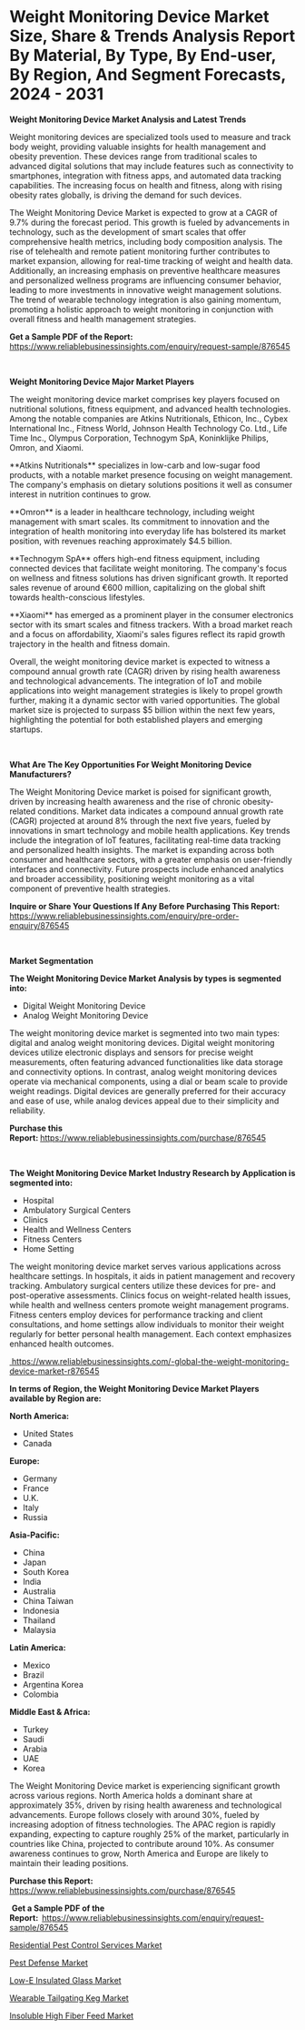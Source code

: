 <p><h1>Weight Monitoring Device Market Size, Share & Trends Analysis Report By Material, By Type, By End-user, By Region, And Segment Forecasts, 2024 - 2031</h1></p><p><strong>Weight Monitoring Device Market Analysis and Latest Trends</strong></p>
<p><p>Weight monitoring devices are specialized tools used to measure and track body weight, providing valuable insights for health management and obesity prevention. These devices range from traditional scales to advanced digital solutions that may include features such as connectivity to smartphones, integration with fitness apps, and automated data tracking capabilities. The increasing focus on health and fitness, along with rising obesity rates globally, is driving the demand for such devices.</p><p>The Weight Monitoring Device Market is expected to grow at a CAGR of 9.7% during the forecast period. This growth is fueled by advancements in technology, such as the development of smart scales that offer comprehensive health metrics, including body composition analysis. The rise of telehealth and remote patient monitoring further contributes to market expansion, allowing for real-time tracking of weight and health data. Additionally, an increasing emphasis on preventive healthcare measures and personalized wellness programs are influencing consumer behavior, leading to more investments in innovative weight management solutions. The trend of wearable technology integration is also gaining momentum, promoting a holistic approach to weight monitoring in conjunction with overall fitness and health management strategies.</p></p>
<p><strong>Get a Sample PDF of the Report:&nbsp;</strong> <a href="https://www.reliablebusinessinsights.com/enquiry/request-sample/876545">https://www.reliablebusinessinsights.com/enquiry/request-sample/876545</a></p>
<p>&nbsp;</p>
<p><strong>Weight Monitoring Device Major Market Players</strong></p>
<p><p>The weight monitoring device market comprises key players focused on nutritional solutions, fitness equipment, and advanced health technologies. Among the notable companies are Atkins Nutritionals, Ethicon, Inc., Cybex International Inc., Fitness World, Johnson Health Technology Co. Ltd., Life Time Inc., Olympus Corporation, Technogym SpA, Koninklijke Philips, Omron, and Xiaomi.</p><p>**Atkins Nutritionals** specializes in low-carb and low-sugar food products, with a notable market presence focusing on weight management. The company's emphasis on dietary solutions positions it well as consumer interest in nutrition continues to grow.</p><p>**Omron** is a leader in healthcare technology, including weight management with smart scales. Its commitment to innovation and the integration of health monitoring into everyday life has bolstered its market position, with revenues reaching approximately $4.5 billion.</p><p>**Technogym SpA** offers high-end fitness equipment, including connected devices that facilitate weight monitoring. The company's focus on wellness and fitness solutions has driven significant growth. It reported sales revenue of around €600 million, capitalizing on the global shift towards health-conscious lifestyles.</p><p>**Xiaomi** has emerged as a prominent player in the consumer electronics sector with its smart scales and fitness trackers. With a broad market reach and a focus on affordability, Xiaomi's sales figures reflect its rapid growth trajectory in the health and fitness domain.</p><p>Overall, the weight monitoring device market is expected to witness a compound annual growth rate (CAGR) driven by rising health awareness and technological advancements. The integration of IoT and mobile applications into weight management strategies is likely to propel growth further, making it a dynamic sector with varied opportunities. The global market size is projected to surpass $5 billion within the next few years, highlighting the potential for both established players and emerging startups.</p></p>
<p>&nbsp;</p>
<p><strong>What Are The Key Opportunities For Weight Monitoring Device Manufacturers?</strong></p>
<p><p>The Weight Monitoring Device market is poised for significant growth, driven by increasing health awareness and the rise of chronic obesity-related conditions. Market data indicates a compound annual growth rate (CAGR) projected at around 8% through the next five years, fueled by innovations in smart technology and mobile health applications. Key trends include the integration of IoT features, facilitating real-time data tracking and personalized health insights. The market is expanding across both consumer and healthcare sectors, with a greater emphasis on user-friendly interfaces and connectivity. Future prospects include enhanced analytics and broader accessibility, positioning weight monitoring as a vital component of preventive health strategies.</p></p>
<p><strong>Inquire or Share Your Questions If Any Before Purchasing This Report:</strong> <a href="https://www.reliablebusinessinsights.com/enquiry/pre-order-enquiry/876545">https://www.reliablebusinessinsights.com/enquiry/pre-order-enquiry/876545</a></p>
<p>&nbsp;</p>
<p><strong>Market Segmentation</strong></p>
<p><strong>The Weight Monitoring Device Market Analysis by types is segmented into:</strong></p>
<p><ul><li>Digital Weight Monitoring Device</li><li>Analog Weight Monitoring Device</li></ul></p>
<p><p>The weight monitoring device market is segmented into two main types: digital and analog weight monitoring devices. Digital weight monitoring devices utilize electronic displays and sensors for precise weight measurements, often featuring advanced functionalities like data storage and connectivity options. In contrast, analog weight monitoring devices operate via mechanical components, using a dial or beam scale to provide weight readings. Digital devices are generally preferred for their accuracy and ease of use, while analog devices appeal due to their simplicity and reliability.</p></p>
<p><strong>Purchase this Report:&nbsp;</strong><a href="https://www.reliablebusinessinsights.com/purchase/876545">https://www.reliablebusinessinsights.com/purchase/876545</a></p>
<p>&nbsp;</p>
<p><strong>The Weight Monitoring Device Market Industry Research by Application is segmented into:</strong></p>
<p><ul><li>Hospital</li><li>Ambulatory Surgical Centers</li><li>Clinics</li><li>Health and Wellness Centers</li><li>Fitness Centers</li><li>Home Setting</li></ul></p>
<p><p>The weight monitoring device market serves various applications across healthcare settings. In hospitals, it aids in patient management and recovery tracking. Ambulatory surgical centers utilize these devices for pre- and post-operative assessments. Clinics focus on weight-related health issues, while health and wellness centers promote weight management programs. Fitness centers employ devices for performance tracking and client consultations, and home settings allow individuals to monitor their weight regularly for better personal health management. Each context emphasizes enhanced health outcomes.</p></p>
<p><a href="https://www.reliablebusinessinsights.com/-global-the-weight-monitoring-device-market-r876545">&nbsp;https://www.reliablebusinessinsights.com/-global-the-weight-monitoring-device-market-r876545</a></p>
<p><strong>In terms of Region, the Weight Monitoring Device Market Players available by Region are:</strong></p>
<p>
    <p> <strong> North America: </strong>
        <ul>
            <li>United States</li>
            <li>Canada</li>
        </ul>
        </p> 
    <p> <strong> Europe: </strong>
        <ul>
            <li>Germany</li>
            <li>France</li>
            <li>U.K.</li>
            <li>Italy</li>
            <li>Russia</li>
        </ul>
        </p> 
    <p> <strong> Asia-Pacific: </strong>
        <ul>
            <li>China</li>
            <li>Japan</li>
            <li>South Korea</li>
            <li>India</li>
            <li>Australia</li>
            <li>China Taiwan</li>
            <li>Indonesia</li>
            <li>Thailand</li>
            <li>Malaysia</li>
        </ul>
        </p> 
    <p> <strong> Latin America: </strong>
        <ul>
            <li>Mexico</li>
            <li>Brazil</li>
            <li>Argentina Korea</li>
            <li>Colombia</li>
        </ul>
        </p> 
    <p> <strong> Middle East & Africa: </strong>
        <ul>
            <li>Turkey</li>
            <li>Saudi</li>
            <li>Arabia</li>
            <li>UAE</li>
            <li>Korea</li>
        </ul>
    </p>
    </p>
<p><p>The Weight Monitoring Device market is experiencing significant growth across various regions. North America holds a dominant share at approximately 35%, driven by rising health awareness and technological advancements. Europe follows closely with around 30%, fueled by increasing adoption of fitness technologies. The APAC region is rapidly expanding, expecting to capture roughly 25% of the market, particularly in countries like China, projected to contribute around 10%. As consumer awareness continues to grow, North America and Europe are likely to maintain their leading positions.</p></p>
<p><strong>Purchase this Report: </strong><a href="https://www.reliablebusinessinsights.com/purchase/876545">https://www.reliablebusinessinsights.com/purchase/876545</a></p>
<p>&nbsp;<strong>Get a Sample PDF of the Report:&nbsp;&nbsp;</strong><a href="https://www.reliablebusinessinsights.com/enquiry/request-sample/876545">https://www.reliablebusinessinsights.com/enquiry/request-sample/876545</a></p>
<p><strong></strong></p>
<p><p><a href="https://www.linkedin.com/pulse/residential-pest-control-services-market-size-growing-cagr-fjcrf?trackingId=%2B5%2FOeFjgSOGzH5BAw%2Bf7Aw%3D%3D">Residential Pest Control Services Market</a></p><p><a href="https://www.linkedin.com/pulse/pest-defense-market-global-insights-regional-analysis-2024-pilmf?trackingId=Cn1puzkZSpW2DOirj8PS6Q%3D%3D">Pest Defense Market</a></p><p><a href="https://medium.com/@colin.dunca43545/navigating-the-global-low-e-insulated-glass-market-landscape-trends-forecasts-and-impact-3a93a68c5b3d">Low-E Insulated Glass Market</a></p><p><a href="https://github.com/bmorecock/Market-Research-Report-List-5/blob/main/wearable-tailgating-keg-market.md">Wearable Tailgating Keg Market</a></p><p><a href="https://medium.com/@karinaokon97/insoluble-high-fiber-feed-market-share-market-analysis-growth-trends-forecasts-for-period-b3a302b45332">Insoluble High Fiber Feed Market</a></p></p>